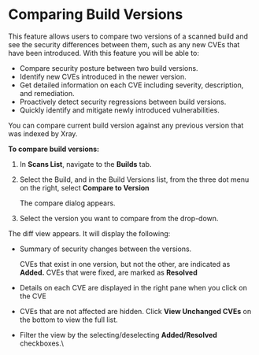 # Comparing Build Versions

This feature allows users to compare two versions of a scanned build and see the security differences between them, such as any new CVEs that have been introduced. With this feature you will be able to:

* Compare security posture between two build versions.
* Identify new CVEs introduced in the newer version.
* Get detailed information on each CVE including severity, description, and remediation.
* Proactively detect security regressions between build versions.
* Quickly identify and mitigate newly introduced vulnerabilities.

You can compare current build version against any previous version that was indexed by Xray.

**To compare build versions:**

1. In **Scans List**, navigate to the **Builds** tab.
2.  Select the Build, and in the Build Versions list, from the three dot menu on the right, select **Compare to Version**

    The compare dialog appears.
3. Select the version you want to compare from the drop-down.

The diff view appears. It will display the following:

*   Summary of security changes between the versions.

    CVEs that exist in one version, but not the other, are indicated as **Added.** CVEs that were fixed, are marked as **Resolved**
* Details on each CVE are displayed in the right pane when you click on the CVE
* CVEs that are not affected are hidden. Click **View Unchanged CVEs** on the bottom to view the full list.
* Filter the view by the selecting/deselecting **Added/Resolved** checkboxes.\
